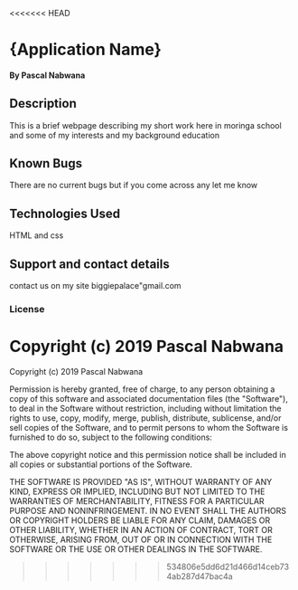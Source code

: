 <<<<<<< HEAD
# {Application Name}
####  
#### By **Pascal Nabwana**
## Description
This is a brief webpage describing my short work here in moringa school and some of my interests and my background education


## Known Bugs
There are no current bugs but if you come across any let me know
## Technologies Used
HTML and css
## Support and contact details
contact us on my site biggiepalace"gmail.com
### License

Copyright (c) 2019 **Pascal Nabwana**
=======


Copyright (c) 2019 Pascal Nabwana

Permission is hereby granted, free of charge, to any person obtaining a copy
of this software and associated documentation files (the "Software"), to deal
in the Software without restriction, including without limitation the rights
to use, copy, modify, merge, publish, distribute, sublicense, and/or sell
copies of the Software, and to permit persons to whom the Software is
furnished to do so, subject to the following conditions:

The above copyright notice and this permission notice shall be included in all
copies or substantial portions of the Software.

THE SOFTWARE IS PROVIDED "AS IS", WITHOUT WARRANTY OF ANY KIND, EXPRESS OR
IMPLIED, INCLUDING BUT NOT LIMITED TO THE WARRANTIES OF MERCHANTABILITY,
FITNESS FOR A PARTICULAR PURPOSE AND NONINFRINGEMENT. IN NO EVENT SHALL THE
AUTHORS OR COPYRIGHT HOLDERS BE LIABLE FOR ANY CLAIM, DAMAGES OR OTHER
LIABILITY, WHETHER IN AN ACTION OF CONTRACT, TORT OR OTHERWISE, ARISING FROM,
OUT OF OR IN CONNECTION WITH THE SOFTWARE OR THE USE OR OTHER DEALINGS IN THE
SOFTWARE.
>>>>>>> 534806e5dd6d21d466d14ceb734ab287d47bac4a
